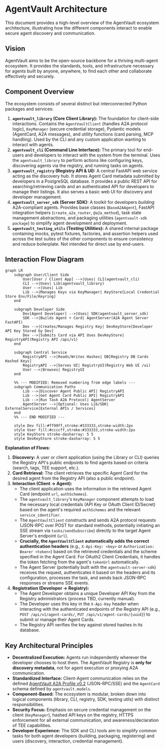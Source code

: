 # AgentVault Architecture

This document provides a high-level overview of the AgentVault ecosystem architecture, illustrating how the different components interact to enable secure agent discovery and communication.

## Vision

AgentVault aims to be the open-source backbone for a thriving multi-agent ecosystem. It provides the standards, tools, and infrastructure necessary for agents built by anyone, anywhere, to find each other and collaborate effectively and securely.

## Component Overview

The ecosystem consists of several distinct but interconnected Python packages and services:

1.  **`agentvault_library` (Core Client Library):** The foundation for client-side interactions. Contains the `AgentVaultClient` (handles A2A protocol logic), `KeyManager` (secure credential storage), Pydantic models (AgentCard, A2A messages), and utility functions (card parsing, MCP handling). Used by the CLI and any custom application wanting to interact with agents.
2.  **`agentvault_cli` (Command Line Interface):** The primary tool for end-users and developers to interact with the system from the terminal. Uses the `agentvault_library` to perform actions like configuring keys, discovering agents via the registry, and running tasks on agents.
3.  **`agentvault_registry` (Registry API & UI):** A central FastAPI web service acting as the discovery hub. It stores Agent Card metadata submitted by developers in a PostgreSQL database. It provides a public REST API for searching/retrieving cards and an authenticated API for developers to manage their listings. It also serves a basic web UI for discovery and developer management.
4.  **`agentvault_server_sdk` (Server SDK):** A toolkit for developers *building* A2A-compliant agents. Provides base classes (`BaseA2AAgent`), FastAPI integration helpers (`create_a2a_router`, `@a2a_method`), task state management abstractions, and packaging utilities (`agentvault-sdk package`) to simplify agent development and deployment.
5.  **`agentvault_testing_utils` (Testing Utilities):** A shared internal package containing mocks, pytest fixtures, factories, and assertion helpers used across the test suites of the other components to ensure consistency and reduce boilerplate. Not intended for direct use by end-users.

## Interaction Flow Diagram

```mermaid
graph LR
    subgraph User/Client Side
        User[User / Client App] -->|Uses| CLI(agentvault_cli)
        CLI -->|Uses| Lib(agentvault_library)
        User -->|Uses| Lib
        Lib -->|Manages Keys via KeyManager| KeyStore[Local Credential Store Env/File/Keyring]
    end

    subgraph Developer Side
        Dev[Agent Developer] -->|Uses| SDK(agentvault_server_sdk)
        SDK -->|Builds Agent + Card| AgentServer(A2A Agent Server FastAPI)
        Dev -->|Creates/Manages Registry Key| DevKeyStore[Developer API Key Stored by Dev]
        Dev -->|Submits Card via API Uses DevKeyStore| RegistryAPI(Registry API /api/v1)
    end

    subgraph Central Service
        RegistryAPI -->|Reads/Writes Hashes| DB[Registry DB Cards Hashed Keys]
        RegistryAPI -->|Serves UI| RegistryUI(Registry Web UI /ui)
        User -->|Browses| RegistryUI
    end

    %% --- MODIFIED: Removed numbering from edge labels ---
    subgraph Communication Paths
        Lib -->|Discover Agent Public API| RegistryAPI
        Lib -->|Get Agent Card Public API| RegistryAPI
        Lib -->|Run Task A2A Protocol| AgentServer
        AgentServer -->|Optional: Uses Lib/SDK| ExternalService[External APIs / Services]
    end
    %% --- END MODIFIED ---

    style Dev fill:#ff99ff,stroke:#333333,stroke-width:2px
    style User fill:#ccccff,stroke:#333333,stroke-width:2px
    style KeyStore stroke-dasharray: 5 5
    style DevKeyStore stroke-dasharray: 5 5
```

**Explanation of Flows:**

1.  **Discovery:** A user or client application (using the Library or CLI) queries the Registry API's public endpoints to find agents based on criteria (search, tags, TEE support, etc.).
2.  **Card Retrieval:** The client retrieves the specific Agent Card for the desired agent from the Registry API (also a public endpoint).
3.  **Interaction (Client -> Agent):**
    *   The client application uses the information in the retrieved Agent Card (endpoint `url`, `authSchemes`).
    *   The `agentvault_library`'s `KeyManager` component attempts to load the necessary local credentials (API Key or OAuth Client ID/Secret) based on the agent's required `authSchemes` and the relevant `service_identifier`.
    *   The `AgentVaultClient` constructs and sends A2A protocol requests (JSON-RPC over POST for standard methods, potentially initiating an SSE stream via `tasks/sendSubscribe`) directly to the target Agent Server's endpoint (`url`).
    *   **Crucially, the `AgentVaultClient` automatically adds the correct authentication headers** (e.g., `X-Api-Key: <key>` or `Authorization: Bearer <token>`) based on the retrieved credentials and the scheme specified in the Agent Card. For OAuth2 Client Credentials, it handles the token fetching from the agent's `tokenUrl` automatically.
    *   The Agent Server (potentially built with the `agentvault-server-sdk`) receives the request, authenticates it based on the headers and its configuration, processes the task, and sends back JSON-RPC responses or streams SSE events.
4.  **Registration (Developer -> Registry):**
    *   The Agent Developer obtains a unique Developer API Key from the Registry administrators (process TBD, currently manual).
    *   The Developer uses this key in the `X-Api-Key` header when interacting with the authenticated endpoints of the Registry API (e.g., `POST /api/v1/agent-cards/`, `PUT /api/v1/agent-cards/{uuid}`) to submit or manage their Agent Cards.
    *   The Registry API verifies the key against stored hashes in its database.

## Key Architectural Principles

*   **Decentralized Execution:** Agents run independently wherever the developer chooses to host them. The AgentVault Registry is **only for discovery metadata**, not for agent execution or proxying A2A communication.
*   **Standardized Interface:** Client-Agent communication relies on the defined [AgentVault A2A Profile v0.2](a2a_profile_v0.2.md) (JSON-RPC/SSE) and the `AgentCard` schema defined by `agentvault.models`.
*   **Component-Based:** The ecosystem is modular, broken down into logical components (library, CLI, registry, SDK, testing utils) with distinct responsibilities.
*   **Security Focus:** Emphasis on secure credential management on the client (`KeyManager`), hashed API keys on the registry, HTTPS enforcement for all external communication, and awareness/declaration of TEE capabilities.
*   **Developer Experience:** The SDK and CLI tools aim to simplify common tasks for both agent developers (building, packaging, registering) and users (discovery, interaction, credential management).
